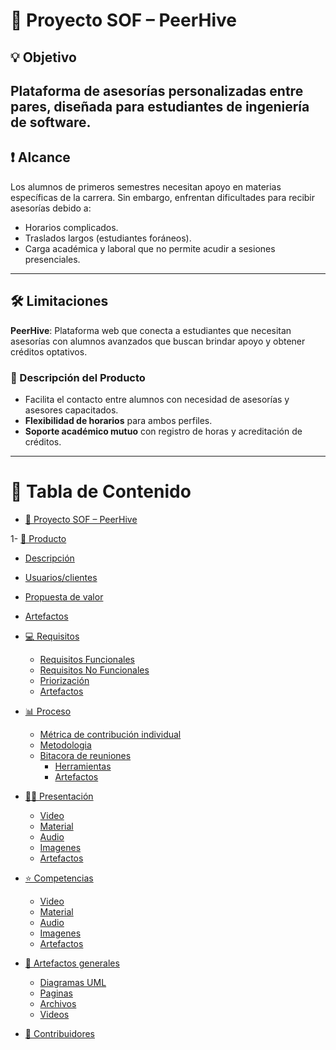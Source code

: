 # 📌 Proyecto SOF – PeerHive

## 💡 Objetivo
Plataforma de **asesorías personalizadas entre pares**, diseñada para estudiantes de ingeniería de software.  
---
## ❗ Alcance  
Los alumnos de primeros semestres necesitan apoyo en materias específicas de la carrera. Sin embargo, enfrentan dificultades para recibir asesorías debido a:  

- Horarios complicados.  
- Traslados largos (estudiantes foráneos).  
- Carga académica y laboral que no permite acudir a sesiones presenciales.  
---
## 🛠️ Limitaciones  
**PeerHive**: Plataforma web que conecta a estudiantes que necesitan asesorías con alumnos avanzados que buscan brindar apoyo y obtener créditos optativos.  

### 📖 Descripción del Producto  
- Facilita el contacto entre alumnos con necesidad de asesorías y asesores capacitados.  
- **Flexibilidad de horarios** para ambos perfiles.  
- **Soporte académico mutuo** con registro de horas y acreditación de créditos.  
---
# 📂 Tabla de Contenido

- [📌 Proyecto SOF – PeerHive]()
  
1- [📖 Producto]()
  - [Descripción]()
  - [Usuarios/clientes]()
  - [Propuesta de valor]()
  - [Artefactos]()
 
- [💻 Requisitos]()
  - [Requisitos Funcionales]()
  - [Requisitos No Funcionales]()
  - [Priorización]()
  - [Artefactos]()
    
- [📊 Proceso]()
   - [Métrica de contribución individual ]()
   - [Metodologia]()
   - [Bitacora de reuniones ]()
      - [ Herramientas ]()
      - [ Artefactos ]()
    
- [🧑‍🏫 Presentación]()
   - [Video]()
   - [Material]()
   - [Audio]()
   - [Imagenes]()
   - [ Artefactos ]()
 
- [⭐ Competencias]()
   - [Video]()
   - [Material]()
   - [Audio]()
   - [Imagenes]()
   - [ Artefactos ]()
 
- [📑 Artefactos generales]()
  - [Diagramas UML]()
  - [Paginas]()
  - [Archivos ]()
  - [Videos ]()
 
- [🙋 Contribuidores]()
